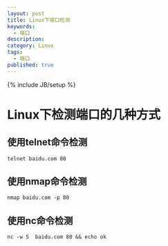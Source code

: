 ```yaml
---
layout: post
title: Linux下端口检测
keywords:
  - 端口
description: 
category: Linux
tags:
  - 端口
published: true
---
```

{% include JB/setup %}

# Linux下检测端口的几种方式

## 使用telnet命令检测
```
telnet baidu.com 80
```
## 使用nmap命令检测
```
nmap baidu.com -p 80
```
## 使用nc命令检测
```
nc -w 5  baidu.com 80 && echo ok
```